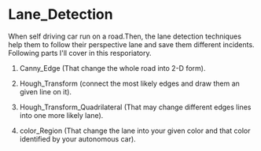 # Lane_Detection
When self driving car run on a road.Then, the lane detection techniques help them to follow their perspective lane and save them different incidents.
Following parts I'll cover in this resporiatory.
1) Canny_Edge (That change the whole road into 2-D form).

2) Hough_Transform (connect the most likely edges and draw them an given line on it).

3) Hough_Transform_Quadrilateral (That may change different edges lines into one more likely lane).

4) color_Region (That change the lane into your given color and that color identified by your autonomous car).
